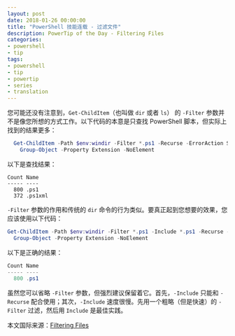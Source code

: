 ```yaml
---
layout: post
date: 2018-01-26 00:00:00
title: "PowerShell 技能连载 - 过滤文件"
description: PowerTip of the Day - Filtering Files
categories:
- powershell
- tip
tags:
- powershell
- tip
- powertip
- series
- translation
---
```

您可能还没有注意到，`Get-ChildItem`（也叫做 `dir` 或者 `ls`） 的 `-Filter` 参数并不是像您所想的方式工作。以下代码的本意是只查找 PowerShell 脚本，但实际上找到的结果更多：

```powershell
  Get-ChildItem -Path $env:windir -Filter *.ps1 -Recurse -ErrorAction Silent |
    Group-Object -Property Extension -NoElement
```

以下是查找结果：

```
Count Name
----- ----
  800 .ps1
  372 .ps1xml
```

`-Filter` 参数的作用和传统的 `dir` 命令的行为类似。要真正起到您想要的效果，您应该使用以下代码：

```powershell
Get-ChildItem -Path $env:windir -Filter *.ps1 -Include *.ps1 -Recurse -ErrorAction SilentlyContinue |
  Group-Object -Property Extension -NoElement
```

以下是正确的结果：

```powershell
Count Name
----- ----
  800 .ps1
```

虽然您可以省略 `-Filter` 参数，但强烈建议保留着它。首先，`-Include` 只能和 `-Recurse` 配合使用；其次，`-Include` 速度很慢。先用一个粗略（但是快速）的 `-Filter` 过滤，然后用 `Include` 是最佳实践。

<!--more-->
本文国际来源：[Filtering Files](http://community.idera.com/powershell/powertips/b/tips/posts/filtering-files)
